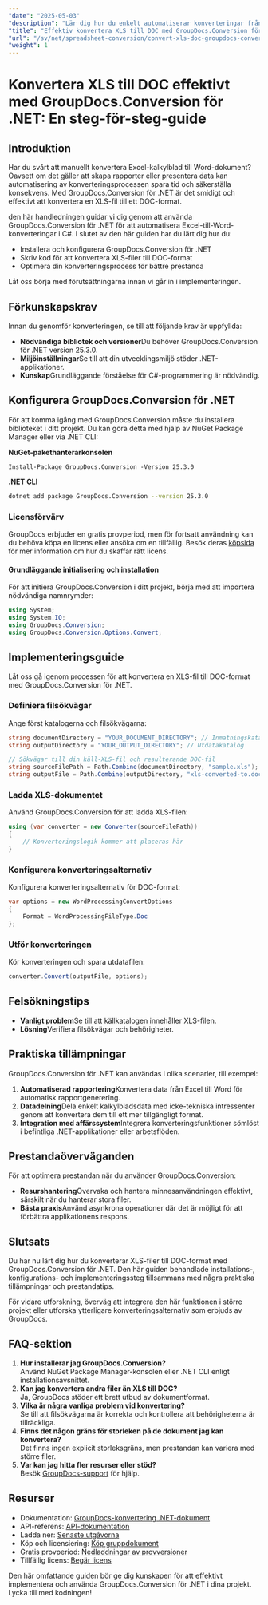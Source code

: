 ```yaml
---
"date": "2025-05-03"
"description": "Lär dig hur du enkelt automatiserar konverteringar från Excel till Word med GroupDocs.Conversion för .NET. Den här steg-för-steg-guiden täcker installations-, konfigurations- och konverteringsprocesser i C#."
"title": "Effektiv konvertera XLS till DOC med GroupDocs.Conversion för .NET – en steg-för-steg-guide"
"url": "/sv/net/spreadsheet-conversion/convert-xls-doc-groupdocs-conversion-dotnet/"
"weight": 1
---
```


# Konvertera XLS till DOC effektivt med GroupDocs.Conversion för .NET: En steg-för-steg-guide

## Introduktion

Har du svårt att manuellt konvertera Excel-kalkylblad till Word-dokument? Oavsett om det gäller att skapa rapporter eller presentera data kan automatisering av konverteringsprocessen spara tid och säkerställa konsekvens. Med GroupDocs.Conversion för .NET är det smidigt och effektivt att konvertera en XLS-fil till ett DOC-format.

den här handledningen guidar vi dig genom att använda GroupDocs.Conversion för .NET för att automatisera Excel-till-Word-konverteringar i C#. I slutet av den här guiden har du lärt dig hur du:
- Installera och konfigurera GroupDocs.Conversion för .NET
- Skriv kod för att konvertera XLS-filer till DOC-format
- Optimera din konverteringsprocess för bättre prestanda

Låt oss börja med förutsättningarna innan vi går in i implementeringen.

## Förkunskapskrav

Innan du genomför konverteringen, se till att följande krav är uppfyllda:
- **Nödvändiga bibliotek och versioner**Du behöver GroupDocs.Conversion för .NET version 25.3.0.
- **Miljöinställningar**Se till att din utvecklingsmiljö stöder .NET-applikationer.
- **Kunskap**Grundläggande förståelse för C#-programmering är nödvändig.

## Konfigurera GroupDocs.Conversion för .NET

För att komma igång med GroupDocs.Conversion måste du installera biblioteket i ditt projekt. Du kan göra detta med hjälp av NuGet Package Manager eller via .NET CLI:

**NuGet-pakethanterarkonsolen**
```shell
Install-Package GroupDocs.Conversion -Version 25.3.0
```

**.NET CLI**
```bash
dotnet add package GroupDocs.Conversion --version 25.3.0
```

### Licensförvärv

GroupDocs erbjuder en gratis provperiod, men för fortsatt användning kan du behöva köpa en licens eller ansöka om en tillfällig. Besök deras [köpsida](https://purchase.groupdocs.com/buy) för mer information om hur du skaffar rätt licens.

#### Grundläggande initialisering och installation

För att initiera GroupDocs.Conversion i ditt projekt, börja med att importera nödvändiga namnrymder:

```csharp
using System;
using System.IO;
using GroupDocs.Conversion;
using GroupDocs.Conversion.Options.Convert;
```

## Implementeringsguide

Låt oss gå igenom processen för att konvertera en XLS-fil till DOC-format med GroupDocs.Conversion för .NET.

### Definiera filsökvägar

Ange först katalogerna och filsökvägarna:

```csharp
string documentDirectory = "YOUR_DOCUMENT_DIRECTORY"; // Inmatningskatalog
string outputDirectory = "YOUR_OUTPUT_DIRECTORY"; // Utdatakatalog

// Sökvägar till din käll-XLS-fil och resulterande DOC-fil
string sourceFilePath = Path.Combine(documentDirectory, "sample.xls");
string outputFile = Path.Combine(outputDirectory, "xls-converted-to.doc");
```

### Ladda XLS-dokumentet

Använd GroupDocs.Conversion för att ladda XLS-filen:

```csharp
using (var converter = new Converter(sourceFilePath))
{
    // Konverteringslogik kommer att placeras här
}
```

### Konfigurera konverteringsalternativ

Konfigurera konverteringsalternativ för DOC-format:

```csharp
var options = new WordProcessingConvertOptions
{
    Format = WordProcessingFileType.Doc
};
```

### Utför konverteringen

Kör konverteringen och spara utdatafilen:

```csharp
converter.Convert(outputFile, options);
```

## Felsökningstips

- **Vanligt problem**Se till att källkatalogen innehåller XLS-filen.
- **Lösning**Verifiera filsökvägar och behörigheter.

## Praktiska tillämpningar

GroupDocs.Conversion för .NET kan användas i olika scenarier, till exempel:
1. **Automatiserad rapportering**Konvertera data från Excel till Word för automatisk rapportgenerering.
2. **Datadelning**Dela enkelt kalkylbladsdata med icke-tekniska intressenter genom att konvertera dem till ett mer tillgängligt format.
3. **Integration med affärssystem**Integrera konverteringsfunktioner sömlöst i befintliga .NET-applikationer eller arbetsflöden.

## Prestandaöverväganden

För att optimera prestandan när du använder GroupDocs.Conversion:
- **Resurshantering**Övervaka och hantera minnesanvändningen effektivt, särskilt när du hanterar stora filer.
- **Bästa praxis**Använd asynkrona operationer där det är möjligt för att förbättra applikationens respons.

## Slutsats

Du har nu lärt dig hur du konverterar XLS-filer till DOC-format med GroupDocs.Conversion för .NET. Den här guiden behandlade installations-, konfigurations- och implementeringssteg tillsammans med några praktiska tillämpningar och prestandatips. 

För vidare utforskning, överväg att integrera den här funktionen i större projekt eller utforska ytterligare konverteringsalternativ som erbjuds av GroupDocs.

## FAQ-sektion

1. **Hur installerar jag GroupDocs.Conversion?**  
   Använd NuGet Package Manager-konsolen eller .NET CLI enligt installationsavsnittet.
2. **Kan jag konvertera andra filer än XLS till DOC?**  
   Ja, GroupDocs stöder ett brett utbud av dokumentformat.
3. **Vilka är några vanliga problem vid konvertering?**  
   Se till att filsökvägarna är korrekta och kontrollera att behörigheterna är tillräckliga.
4. **Finns det någon gräns för storleken på de dokument jag kan konvertera?**  
   Det finns ingen explicit storleksgräns, men prestandan kan variera med större filer.
5. **Var kan jag hitta fler resurser eller stöd?**  
   Besök [GroupDocs-support](https://forum.groupdocs.com/c/conversion/10) för hjälp.

## Resurser
- Dokumentation: [GroupDocs-konvertering .NET-dokument](https://docs.groupdocs.com/conversion/net/)
- API-referens: [API-dokumentation](https://reference.groupdocs.com/conversion/net/)
- Ladda ner: [Senaste utgåvorna](https://releases.groupdocs.com/conversion/net/)
- Köp och licensiering: [Köp gruppdokument](https://purchase.groupdocs.com/buy)
- Gratis provperiod: [Nedladdningar av provversioner](https://releases.groupdocs.com/conversion/net/)
- Tillfällig licens: [Begär licens](https://purchase.groupdocs.com/temporary-license/)

Den här omfattande guiden bör ge dig kunskapen för att effektivt implementera och använda GroupDocs.Conversion för .NET i dina projekt. Lycka till med kodningen!